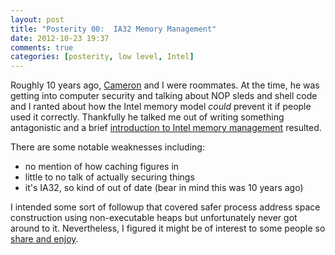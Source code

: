 ```yaml
---
layout: post
title: "Posterity 00:  IA32 Memory Management"
date: 2012-10-23 19:37
comments: true
categories: [posterity, low level, Intel]
---
```


Roughly 10 years ago, [Cameron](http://www.semisafe.com/) and I were roommates.  At the time, he was getting into computer security and talking about NOP sleds and shell code and I ranted about how the Intel memory model _could_ prevent it if people used it correctly.  Thankfully he talked me out of writing something antagonistic and a brief [introduction to Intel memory management](https://dl.dropbox.com/u/84389790/memory.pdf) resulted.

There are some notable weaknesses including:

* no mention of how caching figures in
* little to no talk of actually securing things
* it's IA32, so kind of out of date (bear in mind this was 10 years ago)

I intended some sort of followup that covered safer process address space construction using non-executable heaps but unfortunately never got around to it.  Nevertheless, I figured it might be of interest to some people so [share and enjoy](https://dl.dropbox.com/u/84389790/memory.pdf).
